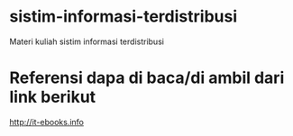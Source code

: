 # sistim-informasi-terdistribusi
Materi kuliah sistim informasi terdistribusi

# Referensi dapa di baca/di ambil dari link berikut 
http://it-ebooks.info

